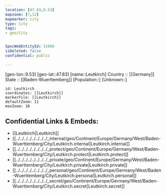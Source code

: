 ```yaml
---
location: [47.83,9.53] 
mapzoom: [7,12] 
mapmarker: city 
type: City
tags:
- geo/City


SpocWebEntityId: 31966
isDeleted: false
confidential: public

---
```

[geo-lon::9.53] 
[geo-lat::47.83] 
[name::Leutkirch] 
Country :: [[Germany]]  
State :: [[Baden-Wuerttemberg]] 
[Population::] 
[Unknown::] 


```leaflet
id: Leutkirch
coordinates: [[Leutkirch]] 
markerFile: [[Leutkirch]] 
defaultZoom: 11 
maxZoom: 18
```


## Confidential Links & Embeds: 
- [[Leutkirch|Leutkirch]]  
- [[../../../../../../../../_internal/geo/Continent/Europe/Germany/West/Baden-Wuerttemberg/City/Leutkirch.internal|Leutkirch.internal]] 
- [[../../../../../../../../_protect/geo/Continent/Europe/Germany/West/Baden-Wuerttemberg/City/Leutkirch.protect|Leutkirch.protect]] 
- [[../../../../../../../../_private/geo/Continent/Europe/Germany/West/Baden-Wuerttemberg/City/Leutkirch.private|Leutkirch.private]] 
- [[../../../../../../../../_personal/geo/Continent/Europe/Germany/West/Baden-Wuerttemberg/City/Leutkirch.personal|Leutkirch.personal]] 
- [[../../../../../../../../_secret/geo/Continent/Europe/Germany/West/Baden-Wuerttemberg/City/Leutkirch.secret|Leutkirch.secret]] 
